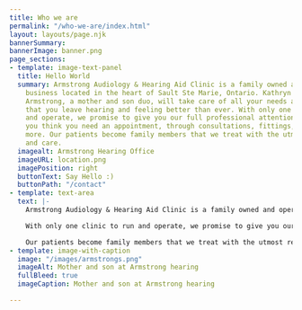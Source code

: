 ```yaml
---
title: Who we are
permalink: "/who-we-are/index.html"
layout: layouts/page.njk
bannerSummary: 
bannerImage: banner.png
page_sections:
- template: image-text-panel
  title: Hello World
  summary: Armstrong Audiology & Hearing Aid Clinic is a family owned and operated
    business located in the heart of Sault Ste Marie, Ontario. Kathryn and Matthew
    Armstrong, a mother and son duo, will take care of all your needs and make sure
    that you leave hearing and feeling better than ever. With only one clinic to run
    and operate, we promise to give you our full professional attention from the moment
    you think you need an appointment, through consultations, fittings, repairs and
    more. Our patients become family members that we treat with the utmost respect
    and care.
  imagealt: Armstrong Hearing Office
  imageURL: location.png
  imagePosition: right
  buttonText: Say Hello :)
  buttonPath: "/contact"
- template: text-area
  text: |-
    Armstrong Audiology & Hearing Aid Clinic is a family owned and operated business located in the heart of Sault Ste Marie, Ontario. Kathryn and Matthew Armstrong, a mother and son duo, will take care of all your needs and make sure that you leave hearing and feeling better than ever.

    With only one clinic to run and operate, we promise to give you our full professional attention from the moment you think you need an appointment, through consultations, fittings, repairs and more.

    Our patients become family members that we treat with the utmost respect and care.
- template: image-with-caption
  image: "/images/armstrongs.png"
  imageAlt: Mother and son at Armstrong hearing
  fullBleed: true
  imageCaption: Mother and son at Armstrong hearing

---
```

